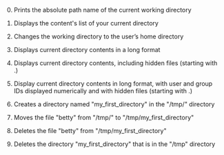 0. Prints the absolute path name of the current working directory

1. Displays the content's list of your current directory

2. Changes the working directory to the user’s home directory

3. Displays current directory contents in a long format

4. Displays current directory contents, including hidden files (starting with .)

5. Display current directory contents in long format, with user and group IDs displayed numerically and with hidden files (starting with .)

6. Creates a directory named "my_first_directory" in the "/tmp/" directory

7. Moves the file "betty" from "/tmp/" to "/tmp/my_first_directory"

8. Deletes the file "betty" from "/tmp/my_first_directory"

9. Deletes the directory "my_first_directory" that is in the "/tmp" directory
